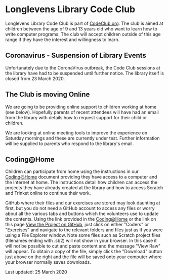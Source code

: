 Longlevens Library Code Club
============================
Longlevens Library Code Club is part of [CodeClub.org](https://codeclub.org). The club is aimed at children between the age of 9 and 13 years old who want to learn how to write computer programs. The club will accept children outside of this age range if they have the interest and willingness to learn.

Coronavirus - Suspension of Library Events
------------------------------------------
Unfortunately due to the CoronaVirus outbreak, the Code Club sessions at the library have had to be suspended until further notice. The library itself is closed from 23 March 2020.

The Club is moving Online
-------------------------
We are going to be providing online support to children working at home (see below). Hopefully parents of recent attendees will have had an email from the library with details how to request support for their child or children.

We are looking at online meeting tools to improve the experience on Saturday mornings and these are currently under test. Further information will be supplied to parents who respond to the library's email.

Coding@Home
-----------
Children can participate from home using the instructions in our [Coding@Home](CodingAtHome.pdf) document providing they have access to a computer and the Internet at home. The instructions detail how children can access the projects they have already created at the library and how to access Scratch and Trinket online to continue their work.

GitHub where their files and our exercises are stored may look daunting at first, but you do not need a GitHub account to access any files or worry about all the various tabs and buttons which the volunteers use to update the contents. Using the link provided in the [Coding@Home](CodingAtHome.pdf) or the link on this page [View the Project on GitHub](https://github.com/LonglevensCodeClub/GlosLibCodeClub), just click on either "Coders" or "Exercises" and navigate to the relevant folders and files just as if you were using a File Explorer window. Note some files such as Scratch project files (filenames ending with .sb2) will not show in your browser. In this case it will not be possible to cut and paste content and the message "View Raw" will appear. To obtain a copy of the file, simply click the "Download" button just above on the right and the file will be saved onto your computer where your browser normally saves downloads.

Last updated: 25 March 2020
